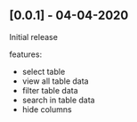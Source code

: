 ## [0.0.1] - 04-04-2020 
Initial release

features:
- select table
- view all table data
- filter table data
- search in table data
- hide columns
